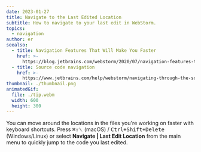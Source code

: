 ```yaml
---
date: 2023-01-27
title: Navigate to the Last Edited Location
subtitle: How to navigate to your last edit in WebStorm.
topics:
  - navigation
author: er
seealso:
  - title: Navigation Features That Will Make You Faster
    href: >-
      https://blog.jetbrains.com/webstorm/2020/07/navigation-features-that-will-make-you-faster/
  - title: Source code navigation
    href: >-
      https://www.jetbrains.com/help/webstorm/navigating-through-the-source-code.html
thumbnail: ./thumbnail.png
animatedGif:
  file: ./tip.webm
  width: 600
  height: 300
---
```


You can move around the locations in the files you're working on faster with keyboard shortcuts.
Press <kbd>⌘⇧␡</kbd> (macOS) / <kbd>Ctrl+Shift+Delete</kbd> (Windows/Linux) or select **Navigate | Last Edit Location** from the main menu to quickly jump to the code you last edited.
